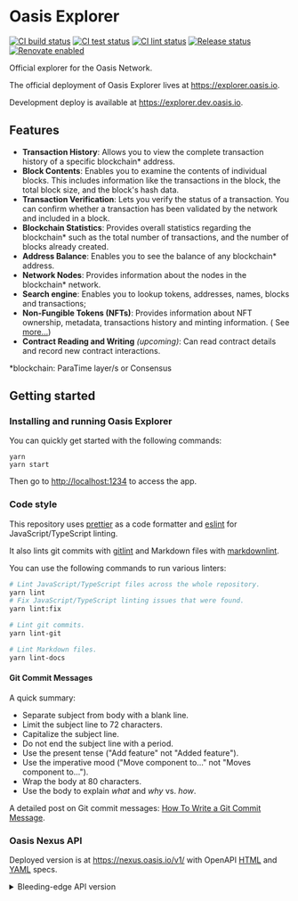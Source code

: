# Oasis Explorer

[![CI build status][github-ci-build-badge]][github-ci-build-link]
[![CI test status][github-ci-test-badge]][github-ci-test-link]
[![CI lint status][github-ci-lint-badge]][github-ci-lint-link]
[![Release status][github-release-badge]][github-release-link]
[![Renovate enabled][github-renovate-badge]][github-renovate-link]

Official explorer for the Oasis Network.

The official deployment of Oasis Explorer lives at <https://explorer.oasis.io>.

Development deploy is available at <https://explorer.dev.oasis.io>.

## Features

- **Transaction History**: Allows you to view the complete transaction history
  of a specific blockchain* address.
- **Block Contents**: Enables you to examine the contents of individual blocks.
  This includes information like the transactions in the block, the total block
  size, and the block's hash data.
- **Transaction Verification**: Lets you verify the status of a transaction. You
  can confirm whether a transaction has been validated by the network and
  included in a block.
- **Blockchain Statistics**: Provides overall statistics regarding the
  blockchain* such as the total number of transactions, and the number of blocks
  already created.
- **Address Balance**: Enables you to see the balance of any blockchain*
  address.
- **Network Nodes**: Provides information about the nodes in the blockchain*
  network.
- **Search engine**: Enables you to lookup tokens, addresses, names, blocks and
  transactions;
- **Non-Fungible Tokens (NFTs)**: Provides information about NFT ownership,
  metadata, transactions history and minting information. (
  See [more...](./docs/NFTs.md))
- **Contract Reading and Writing** *(upcoming)*: Can read contract details and
  record new contract interactions.

*blockchain: ParaTime layer/s or Consensus

## Getting started

### Installing and running Oasis Explorer

You can quickly get started with the following commands:

```shell
yarn
yarn start
```

Then go to <http://localhost:1234> to access the app.

### Code style

This repository uses [prettier] as a code formatter and [eslint] for
JavaScript/TypeScript linting.

It also lints git commits with [gitlint] and Markdown files with [markdownlint].

You can use the following commands to run various linters:

```bash
# Lint JavaScript/TypeScript files across the whole repository.
yarn lint
# Fix JavaScript/TypeScript linting issues that were found.
yarn lint:fix

# Lint git commits.
yarn lint-git

# Lint Markdown files.
yarn lint-docs
```

#### Git Commit Messages

A quick summary:

- Separate subject from body with a blank line.
- Limit the subject line to 72 characters.
- Capitalize the subject line.
- Do not end the subject line with a period.
- Use the present tense ("Add feature" not "Added feature").
- Use the imperative mood ("Move component to..." not "Moves component to...").
- Wrap the body at 80 characters.
- Use the body to explain *what* and *why* vs. *how*.

A detailed post on Git commit messages: [How To Write a Git Commit Message].

### Oasis Nexus API

Deployed version is at <https://nexus.oasis.io/v1/> with OpenAPI
[HTML][nexus-html-spec] and [YAML][nexus-yaml-spec] specs.

<details>
<summary>
Bleeding-edge API version
</summary>

OpenAPI spec for the [bleeding-edge version][nexus-bleeding-edge-spec].

To quickly run latest emerald nexus locally without running a node,
[replace following lines][replace-lines-to-run-latest-emerald] with:

<!-- markdownlint-disable line-length -->

```yaml
analysis:
  analyzers:
    - name: emerald_main_damask
      chain_id: oasis-3
      rpc: grpc.oasis.io:443
      chaincontext: b11b369e0da5bb230b220127f5e7b242d385ef8c6f54906243f30af63c815535
      # Use the latest round from oasisscan (easier than gRPC)
      # https://www.oasisscan.com/paratimes/000000000000000000000000000000000000000000000000e2eaa99fc008f87f/roundList
      to: <latest round>
      from: <latest round - 500>
```

<!-- markdownlint-enable line-length -->

and run

```sh
make docker
make start-docker-e2e
# TODO: this needs to be updated with REACT_APP_TESTNET_API too
REACT_APP_API=http://localhost:8008/v1/ yarn start
```

</details>

[prettier]: https://prettier.io/
[eslint]: https://github.com/eslint/eslint
[gitlint]: https://jorisroovers.com/gitlint/
[markdownlint]: https://github.com/DavidAnson/markdownlint
[How To Write a Git Commit Message]: https://chris.beams.io/posts/git-commit/
[github-ci-build-badge]: https://github.com/oasisprotocol/explorer/actions/workflows/ci-build.yml/badge.svg
[github-ci-build-link]: https://github.com/oasisprotocol/explorer/actions?query=workflow:ci-build+branch:master
[github-ci-test-badge]: https://github.com/oasisprotocol/explorer/actions/workflows/ci-test.yml/badge.svg
[github-ci-test-link]: https://github.com/oasisprotocol/explorer/actions?query=workflow:ci-test+branch:master
[github-ci-lint-badge]: https://github.com/oasisprotocol/explorer/actions/workflows/ci-lint.yml/badge.svg
[github-ci-lint-link]: https://github.com/oasisprotocol/explorer/actions?query=workflow:ci-lint+branch:master
[github-release-badge]: https://github.com/oasisprotocol/explorer/actions/workflows/release.yml/badge.svg
[github-release-link]: https://github.com/oasisprotocol/explorer/actions?query=workflow:release
[github-renovate-badge]: https://img.shields.io/badge/renovate-enabled-brightgreen.svg
[github-renovate-link]: https://www.mend.io/renovate/
[nexus-html-spec]: https://nexus.oasis.io/v1/spec/v1.html
[nexus-yaml-spec]: https://nexus.oasis.io/v1/spec/v1.yaml
[nexus-bleeding-edge-spec]: https://github.com/oasisprotocol/nexus/blob/main/api/spec/v1.yaml
[replace-lines-to-run-latest-emerald]: https://github.com/oasisprotocol/nexus/blob/d48de37/tests/e2e/config/e2e-dev.yml#L1-L8
